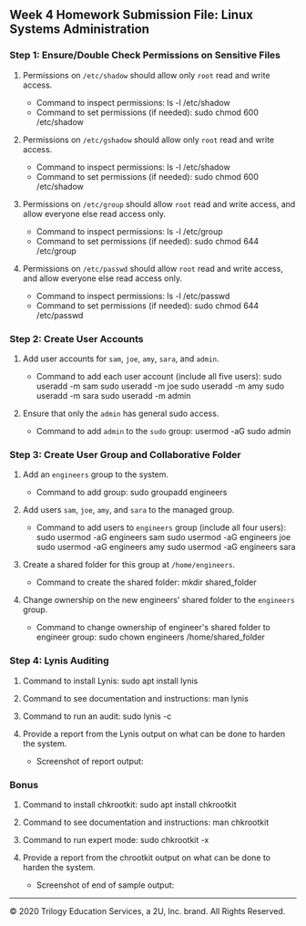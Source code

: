 ## Week 4 Homework Submission File: Linux Systems Administration

### Step 1: Ensure/Double Check Permissions on Sensitive Files

1. Permissions on `/etc/shadow` should allow only `root` read and write access.

    - Command to inspect permissions:
ls -l /etc/shadow
    - Command to set permissions (if needed):
sudo chmod 600 /etc/shadow

2. Permissions on `/etc/gshadow` should allow only `root` read and write access.

    - Command to inspect permissions:
ls -l /etc/shadow
    - Command to set permissions (if needed):
sudo chmod 600 /etc/shadow

3. Permissions on `/etc/group` should allow `root` read and write access, and allow everyone else read access only.

    - Command to inspect permissions:
ls -l /etc/group
    - Command to set permissions (if needed):
sudo chmod 644 /etc/group

4. Permissions on `/etc/passwd` should allow `root` read and write access, and allow everyone else read access only.

    - Command to inspect permissions:
ls -l /etc/passwd
    - Command to set permissions (if needed):
sudo chmod 644 /etc/passwd

### Step 2: Create User Accounts

1. Add user accounts for `sam`, `joe`, `amy`, `sara`, and `admin`.

    - Command to add each user account (include all five users):
sudo useradd -m sam
sudo useradd -m joe
sudo useradd -m amy
sudo useradd -m sara
sudo useradd -m admin

2. Ensure that only the `admin` has general sudo access.

    - Command to add `admin` to the `sudo` group:
usermod -aG sudo admin

### Step 3: Create User Group and Collaborative Folder

1. Add an `engineers` group to the system.

    - Command to add group:
sudo groupadd engineers

2. Add users `sam`, `joe`, `amy`, and `sara` to the managed group.


    - Command to add users to `engineers` group (include all four users):
sudo usermod -aG engineers sam
sudo usermod -aG engineers joe
sudo usermod -aG engineers amy
sudo usermod -aG engineers sara

3. Create a shared folder for this group at `/home/engineers`.

    - Command to create the shared folder:
mkdir shared_folder

4. Change ownership on the new engineers' shared folder to the `engineers` group.

    - Command to change ownership of engineer's shared folder to engineer group:
sudo chown engineers /home/shared_folder

### Step 4: Lynis Auditing

1. Command to install Lynis:
sudo apt install lynis

2. Command to see documentation and instructions:
man lynis

3. Command to run an audit:
sudo lynis -c   

4. Provide a report from the Lynis output on what can be done to harden the system.


    - Screenshot of report output:


### Bonus
1. Command to install chkrootkit:
sudo apt install chkrootkit

2. Command to see documentation and instructions:
man chkrootkit

3. Command to run expert mode:
sudo chkrootkit -x

4. Provide a report from the chrootkit output on what can be done to harden the system.
    - Screenshot of end of sample output:

---
© 2020 Trilogy Education Services, a 2U, Inc. brand. All Rights Reserved.
